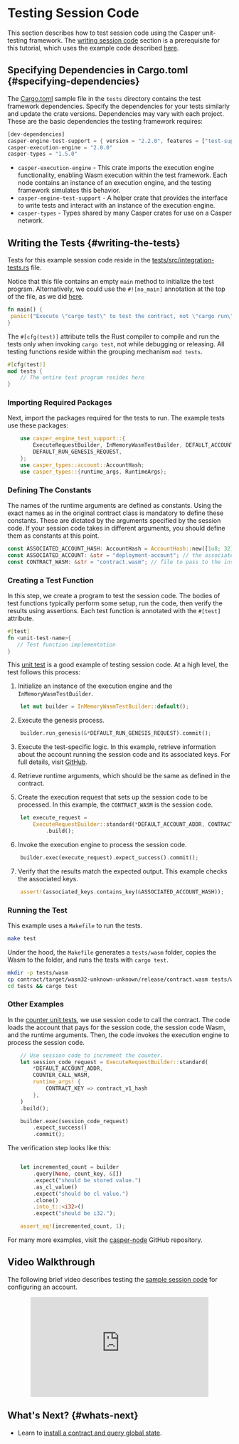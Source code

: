 # Testing Session Code

This section describes how to test session code using the Casper unit-testing framework. The [writing session code](/dapp-dev-guide/writing-contracts/session-code/) section is a prerequisite for this tutorial, which uses the example code described [here](/dapp-dev-guide/writing-contracts/session-code#writing-session-code).

## Specifying Dependencies in Cargo.toml {#specifying-dependencies}

The [Cargo.toml](https://github.com/casper-ecosystem/two-party-multi-sig/blob/main/tests/Cargo.toml) sample file in the `tests` directory contains the test framework dependencies. Specify the dependencies for your tests similarly and update the crate versions. Dependencies may vary with each project. These are the basic dependencies the testing framework requires:

```rust
[dev-dependencies]
casper-engine-test-support = { version = "2.2.0", features = ["test-support"] }
casper-execution-engine = "2.0.0"
casper-types = "1.5.0"
```

- `casper-execution-engine` - This crate imports the execution engine functionality, enabling Wasm execution within the test framework. Each node contains an instance of an execution engine, and the testing framework simulates this behavior.
- `casper-engine-test-support` - A helper crate that provides the interface to write tests and interact with an instance of the execution engine.
- `casper-types` - Types shared by many Casper crates for use on a Casper network. 

## Writing the Tests {#writing-the-tests}

Tests for this example session code reside in the [tests/src/integration-tests.rs](https://github.com/casper-ecosystem/two-party-multi-sig/blob/main/tests/src/integration_tests.rs) file.

Notice that this file contains an empty `main` method to initialize the test program. Alternatively, we could use the `#![no_main]` annotation at the top of the file, as we did [here](https://github.com/casper-ecosystem/two-party-multi-sig/blob/236bb18b9e98da7f9d8706f5e4825494845cfec2/contract/src/main.rs#L1-L2).

```rust
fn main() {
 panic!("Execute \"cargo test\" to test the contract, not \"cargo run\".");
}
```

The `#[cfg(test)]` attribute tells the Rust compiler to compile and run the tests only when invoking `cargo test`, not while debugging or releasing. All testing functions reside within the grouping mechanism `mod tests`.

```rust
#[cfg(test)]
mod tests {
    // The entire test program resides here
}
```

### Importing Required Packages

Next, import the packages required for the tests to run. The example tests use these packages:

```rust
    use casper_engine_test_support::{
        ExecuteRequestBuilder, InMemoryWasmTestBuilder, DEFAULT_ACCOUNT_ADDR,
        DEFAULT_RUN_GENESIS_REQUEST,
    };
    use casper_types::account::AccountHash;
    use casper_types::{runtime_args, RuntimeArgs};
```

### Defining The Constants 

The names of the runtime arguments are defined as constants. Using the exact names as in the original contract class is mandatory to define these constants. These are dictated by the arguments specified by the session code. If your session code takes in different arguments, you should define them as constants at this point.
 
```rust
const ASSOCIATED_ACCOUNT_HASH: AccountHash = AccountHash::new([1u8; 32]); // hash of the associated account
const ASSOCIATED_ACCOUNT: &str = "deployment-account"; // the associated account argument
const CONTRACT_WASM: &str = "contract.wasm"; // file to pass to the instance of the EE
```

### Creating a Test Function

In this step, we create a program to test the session code. The bodies of test functions typically perform some setup, run the code, then verify the results using assertions. Each test function is annotated with the `#[test]` attribute.

```rust
#[test]
fn <unit-test-name>{
   // Test function implementation
}
```

This [unit test](https://github.com/casper-ecosystem/two-party-multi-sig/blob/236bb18b9e98da7f9d8706f5e4825494845cfec2/tests/src/integration_tests.rs#L15-L55) is a good example of testing session code. At a high level, the test follows this process:

1) Initialize an instance of the execution engine and the `InMemoryWasmTestBuilder`.

```rust
    let mut builder = InMemoryWasmTestBuilder::default();
```

2) Execute the genesis process.

```rust
    builder.run_genesis(&*DEFAULT_RUN_GENESIS_REQUEST).commit();
```

3) Execute the test-specific logic. In this example, retrieve information about the account running the session code and its associated keys. For full details, visit [GitHub](https://github.com/casper-ecosystem/two-party-multi-sig/blob/236bb18b9e98da7f9d8706f5e4825494845cfec2/tests/src/integration_tests.rs#L15-L55).

4) Retrieve runtime arguments, which should be the same as defined in the contract.

5) Create the execution request that sets up the session code to be processed. In this example, the `CONTRACT_WASM` is the session code.

```rust
    let execute_request =
        ExecuteRequestBuilder::standard(*DEFAULT_ACCOUNT_ADDR, CONTRACT_WASM, runtime_args)
            .build();
```

6) Invoke the execution engine to process the session code. 

```rust
    builder.exec(execute_request).expect_success().commit();
```

7) Verify that the results match the expected output. This example checks the associated keys.

```rust
    assert!(associated_keys.contains_key(&ASSOCIATED_ACCOUNT_HASH));
```

### Running the Test

This example uses a `Makefile` to run the tests.

```bash
make test
```

Under the hood, the `Makefile` generates a `tests/wasm` folder, copies the Wasm to the folder, and runs the tests with `cargo test`. 

```bash
mkdir -p tests/wasm
cp contract/target/wasm32-unknown-unknown/release/contract.wasm tests/wasm
cd tests && cargo test
```

### Other Examples

In the [counter unit tests](https://github.com/casper-ecosystem/counter/blob/master/tests/src/integration_tests.rs), we use session code to call the contract. The code loads the account that pays for the session code, the session code Wasm, and the runtime arguments. Then, the code invokes the execution engine to process the session code.

```rust
    // Use session code to increment the counter.
    let session_code_request = ExecuteRequestBuilder::standard(
        *DEFAULT_ACCOUNT_ADDR,
        COUNTER_CALL_WASM,
        runtime_args! {
            CONTRACT_KEY => contract_v1_hash
        },
    )
    .build();

    builder.exec(session_code_request)
        .expect_success()
        .commit();
```

The verification step looks like this:

```rust

    let incremented_count = builder
        .query(None, count_key, &[])
        .expect("should be stored value.")
        .as_cl_value()
        .expect("should be cl value.")
        .clone()
        .into_t::<i32>()
        .expect("should be i32.");

    assert_eq!(incremented_count, 1);
```

For many more examples, visit the [casper-node](https://github.com/casper-network/casper-node/tree/dev/smart_contracts/contracts/test) GitHub repository.

## Video Walkthrough

The following brief video describes testing the [sample session code](https://github.com/casper-ecosystem/two-party-multi-sig/) for configuring an account. 

<p align="center">
<iframe width="400" height="225" src="https://www.youtube.com/embed?v=sUg0nh3K3iQ&list=PL8oWxbJ-csEqi5FP87EJZViE2aLz6X1Mj&index=5" frameborder="0" allow="accelerometer; clipboard-write; encrypted-media; gyroscope; picture-in-picture" allowfullscreen></iframe>
</p>

## What's Next? {#whats-next}

- Learn to [install a contract and query global state](/dapp-dev-guide/writing-contracts/installing-contracts.md).